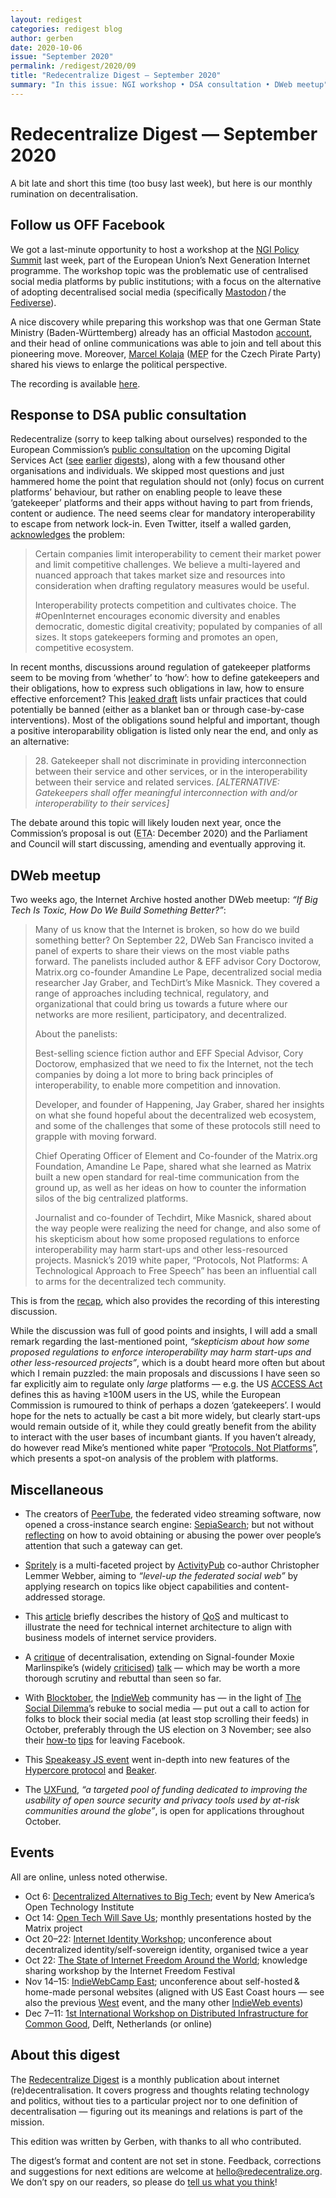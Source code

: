 ```yaml
---
layout: redigest
categories: redigest blog
author: gerben
date: 2020-10-06
issue: "September 2020"
permalink: /redigest/2020/09
title: "Redecentralize Digest — September 2020"
summary: "In this issue: NGI workshop • DSA consultation • DWeb meetup"
---
```


Redecentralize Digest — September 2020
======================================

A bit late and short this time (too busy last week), but here is our monthly rumination on decentralisation.


## Follow us OFF Facebook

We got a last-minute opportunity to host a workshop at the [NGI Policy Summit][] last week, part of the European Union’s Next Generation Internet programme. The workshop topic was the problematic use of centralised social media platforms by public institutions; with a focus on the alternative of adopting decentralised social media (specifically [Mastodon][] / the [Fediverse][]).

A nice discovery while preparing this workshop was that one German State Ministry (Baden-Württemberg) already has an official Mastodon [account][], and their head of online communications was able to join and tell about this pioneering move. Moreover, [Marcel Kolaja][] (<abbr title="Member of the European Parliament">MEP</abbr> for the Czech Pirate Party) shared his views to enlarge the political perspective.

The recording is available [here][].

[NGI Policy Summit]: https://summit.ngi.eu/
[Mastodon]: https://joinmastodon.org/ "Mastodon is software resembling Twitter, but federating like email, so the social network (the ‘Fediverse’) spans across independent instances."
[Fediverse]: https://en.wikipedia.org/wiki/Fediverse "The Fediverse is the social network consisting of independently hosted community servers (‘instances’), that interact using (primarily) the ActivityPub protocol"
[account]: https://mastodon.social/@RegierungBW
[Marcel Kolaja]: https://www.kolaja.eu/
[here]: https://redecentralize.org/events/2020-ngi-policy-summit-workshop/


## Response to DSA public consultation

Redecentralize (sorry to keep talking about ourselves) responded to the European Commission’s [public consultation][] on the upcoming Digital Services Act ([see][] [earlier][] [digests][]), along with a few thousand other organisations and individuals. We skipped most questions and just hammered home the point that regulation should not (only) focus on current platforms’ behaviour, but rather on enabling people to leave these ‘gatekeeper’ platforms and their apps without having to part from friends, content or audience. The need seems clear for mandatory interoperability to escape from network lock-in. Even Twitter, itself a walled garden, [acknowledges][] the problem:

> Certain companies limit interoperability to cement their market power and limit competitive challenges. We believe a multi-layered and nuanced approach that takes market size and resources into consideration when drafting regulatory measures would be useful.
>
> Interoperability protects competition and cultivates choice. The #OpenInternet encourages economic diversity and enables democratic, domestic digital creativity; populated by companies of all sizes. It stops gatekeepers forming and promotes an open, competitive ecosystem.

In recent months, discussions around regulation of gatekeeper platforms seem to be moving from ‘whether’ to ‘how’: how to define gatekeepers and their obligations, how to express such obligations in law, how to ensure effective enforcement? This [leaked draft][] lists unfair practices that could potentially be banned (either as a blanket ban or through case-by-case interventions). Most of the obligations sound helpful and important, though a positive interoparability obligation is listed only near the end, and only as an alternative:

> 28\. Gatekeeper shall not discriminate in providing interconnection between their service and other services, or in the interoperability between their service and related services. *[ALTERNATIVE: Gatekeepers shall offer meaningful interconnection with and/or interoperability to their services]*

The debate around this topic will likely louden next year, once the Commission’s proposal is out (<abbr title="estimated time of arrival">ETA</abbr>: December 2020) and the Parliament and Council will start discussing, amending and eventually approving it.

[public consultation]: https://ec.europa.eu/info/law/better-regulation/have-your-say/initiatives/12417-Digital-Services-Act-deepening-the-Internal-Market-and-clarifying-responsibilities-for-digital-services/public-consultation
[see]: https://redecentralize.org/redigest/2019/08#eus-internet-plans
[earlier]: https://redecentralize.org/redigest/2019/11#eus-internet-plans-cont
[digests]: https://redecentralize.org/redigest/2020/07#platform-interoperability-regulation
[acknowledges]: https://twitter.com/Policy/status/1303708411654213639
[leaked draft]: https://www.politico.eu/wp-content/uploads/2020/09/SKM_C45820093011040.pdf


## DWeb meetup

Two weeks ago, the Internet Archive hosted another DWeb meetup: *“If Big Tech Is Toxic, How Do We Build Something Better?”*:

> Many of us know that the Internet is broken, so how do we build something better? On September 22, DWeb San Francisco invited a panel of experts to share their views on the most viable paths forward. The panelists included author & EFF advisor Cory Doctorow, Matrix.org co-founder Amandine Le Pape, decentralized social media researcher Jay Graber, and TechDirt’s Mike Masnick. They covered a range of approaches  including technical, regulatory, and organizational  that could bring us towards a future where our networks are more resilient, participatory, and decentralized.
>
> About the panelists:
>
> Best-selling science fiction author and EFF Special Advisor, Cory Doctorow, emphasized that we need to fix the Internet, not the tech companies by doing a lot more to bring back principles of interoperability, to enable more competition and innovation.
>
> Developer, and founder of Happening, Jay Graber, shared her insights on what she found hopeful about the decentralized web ecosystem, and some of the challenges that some of these protocols still need to grapple with moving forward.
>
> Chief Operating Officer of Element and Co-founder of the Matrix.org Foundation, Amandine Le Pape, shared what she learned as Matrix built a new open standard for real-time communication from the ground up, as well as her ideas on how to counter the information silos of the big centralized platforms.
>
> Journalist and co-founder of Techdirt, Mike Masnick, shared about the way people were realizing the need for change, and also some of his skepticism about how some proposed regulations to enforce interoperability may harm start-ups and other less-resourced projects. Masnick’s 2019 white paper, “Protocols, Not Platforms: A Technological Approach to Free Speech” has been an influential call to arms for the decentralized tech community.

This is from the [recap][], which also provides the recording of this interesting discussion.

While the discussion was full of good points and insights, I will add a small remark regarding the last-mentioned point, *“skepticism about how some proposed regulations to enforce interoperability may harm start-ups and other less-resourced projects”*, which is a doubt heard more often but about which I remain puzzled: the main proposals and discussions I have seen so far explicitly aim to regulate only *large* platforms — e.g. the US [ACCESS Act][] defines this as having ≥100M users in the US, while the European Commission is rumoured to think of perhaps a dozen ‘gatekeepers’. I would hope for the nets to actually be cast a bit more widely, but clearly start-ups would remain outside of it, while they could greatly benefit from the ability to interact with the user bases of incumbant giants. If you haven’t already, do however read Mike’s mentioned white paper “[Protocols, Not Platforms][]”, which presents a spot-on analysis of the problem with platforms.

[recap]: https://blog.archive.org/2020/09/24/dweb-panel-if-big-tech-is-toxic-how-do-we-build-something-better/ "DWeb Panel: If Big Tech Is Toxic, How Do We Build Something Better? · Mai Ishikawa Sutton / Internet Archive · 24 Sep 2020"
[ACCESS Act]: https://www.warner.senate.gov/public/index.cfm/2019/10/senators-introduce-bipartisan-bill-to-encourage-competition-in-social-media
[Protocols, Not Platforms]: https://knightcolumbia.org/content/protocols-not-platforms-a-technological-approach-to-free-speech "Protocols, Not Platforms: A Technological Approach to Free Speech · Mike Masnick · 21 August 2019"


## Miscellaneous

- The creators of [PeerTube][], the federated video streaming software, now opened a cross-instance search engine: [SepiaSearch][]; but not without [reflecting][] on how to avoid obtaining or abusing the power over people’s attention that such a gateway can get.

[PeerTube]: https://joinpeertube.org/ "“PeerTube, developed by Framasoft, is the free and decentralized alternative to video platforms”; it lets people create their own “homemade YouTube”, which could interconnect with other PeerTube instances and the wider ‘Fediverse’."
[SepiaSearch]: https://sepiasearch.org/
[reflecting]: https://framablog.org/2020/09/22/sepia-search-our-search-engine-to-promote-peertube/


- [Spritely][] is a multi-faceted project by [ActivityPub][] co-author Christopher Lemmer Webber, aiming to *“level-up the federated social web”* by applying research on topics like object capabilities and content-addressed storage.

[Spritely]: https://spritelyproject.org/
[ActivityPub]: https://activitypub.rocks/ "ActivityPub is a standardised protocol/framework that powers and interconnects various social media in the ‘Fediverse’, such as Mastodon, PeerTube or PixelFed instances."


- This [article][] briefly describes the history of <abbr title="Quality of Service">QoS</abbr> and multicast to illustrate the need for technical internet architecture to align with business models of internet service providers.

[article]: https://research.protocol.ai/blog/2020/a-brief-history-of-rebuilding-the-internet/ "A Brief History of (Re)building The Internet · Guy Wuollet / Protocol Labs Research · 18 Sep 2020"


- A [critique][] of decentralisation, extending on Signal-founder Moxie Marlinspike’s (widely [criticised][]) [talk][] — which may be worth a more thorough scrutiny and rebuttal than seen so far.

[critique]: https://blog.dshr.org/2020/09/moxie-marlinspike-on-decentralization.html
[criticised]: https://redecentralize.org/redigest/2020/01#why-decentralise
[talk]: https://peertube.co.uk/videos/watch/12be5396-2a25-4ec8-a92a-674b1cb6b270 "36C3 - The ecosystem is moving · Moxie Marlinspike · 29 Dec 2019"


- With [Blocktober][], the [IndieWeb][] community has — in the light of [The Social Dilemma][]’s rebuke to social media — put out a call to action for folks to block their social media (at least stop scrolling their feeds) in October, preferably through the US election on 3 November; see also their [how-to][] [tips][] for leaving Facebook.

[The Social Dilemma]: https://en.wikipedia.org/wiki/The_Social_Dilemma "The Social Dilemma is a recent docudrama highlighting the addictiveness, manipulation, and misinformation amplification from social media, and its damage to democracy"
[Blocktober]: https://jgregorymcverry.com/Blocktober
[IndieWeb]: https://indieweb.org/
[how-to]: https://aaronparecki.com/2020/06/14/14/how-to-leave-facebook
[tips]: https://indieweb.org/Facebook#How_to_wean_yourself_from


- This [Speakeasy JS event][] went in-depth into new features of the [Hypercore protocol][] and [Beaker][].

[Speakeasy JS event]: https://www.pscp.tv/w/1rmxPYNMDnjKN
[Hypercore protocol]: https://hypercore-protocol.org/ "“Hypercore is a distributed append-only log … Think lightweight blockchain crossed with BitTorrent.”"
[Beaker]: https://beakerbrowser.com/ "Beaker is “a peer-to-peer browser for Web hackers” (using the Hypercore protocol)"


- The [UXFund][], *“a targeted pool of funding dedicated to improving the usability of open source security and privacy tools used by at-risk communities around the globe”*, is open for applications throughout October.

[UXFund]: https://usable.tools/blog/2020-10-01-uxfund2020/ "Announcing the 2020-2021 UXFund · Ashley / USABLE · 1 Oct 2020"


## Events

All are online, unless noted otherwise.

- Oct 6: [Decentralized Alternatives to Big Tech](https://www.newamerica.org/oti/events/decentralized-alternatives-big-tech/); event by New America’s Open Technology Institute
- Oct 14: [Open Tech Will Save Us](https://matrix.org/open-tech-will-save-us/); monthly presentations hosted by the Matrix project
- Oct 20–22: [Internet Identity Workshop](https://internetidentityworkshop.com/);  unconference about decentralized identity/self-sovereign identity, organised twice a year
- Oct 22: [The State of Internet Freedom Around the World](https://internetfreedomfestival.org/wiki/index.php/The_State_of_Internet_Freedom_Around_the_World); knowledge sharing workshop by the Internet Freedom Festival
- Nov 14–15: [IndieWebCamp East](https://2020.indieweb.org/east); unconference about self-hosted & home-made personal websites (aligned with US East Coast hours — see also the previous [West](https://indieweb.org/2020/West) event, and the many other [IndieWeb events](https://events.indieweb.org/))
- Dec 7–11: [1st International Workshop on Distributed Infrastructure for Common Good](https://dicg2020.github.io/), Delft, Netherlands (or online)


## About this digest

The [Redecentralize Digest](https://redecentralize.org/redigest/) is a monthly publication about internet (re)decentralisation. It covers progress and thoughts relating technology and politics, without ties to a particular project nor to one definition of decentralisation — figuring out its meanings and relations is part of the mission.

This edition was written by Gerben, with thanks to all who contributed.

The digest’s format and content are not set in stone. Feedback, corrections and suggestions for next editions are welcome at <hello@redecentralize.org>. We don’t spy on our readers, so please do [tell us what you think](mailto:hello@redecentralize.org?subject=ReDigest%20feedback&body=I%20find%20ReDigest%20_____.%20It%20would%20be%20%28even%29%20better%20if%20_____.)!
